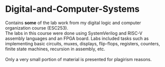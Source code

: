 # Digital-and-Computer-Systems

Contains **some** of the lab work from my digital logic and computer organization course (ESC253). <br />
The labs in this course were done using SystemVerilog and RISC-V assembly languages and an FPGA board. Labs included tasks such as implementing basic circuits, muxes, displays, flip-flops, registers, counters, finite state machines, recursion in assembly, etc. <br /> <br />
Only a very small portion of material is presented for plagirism reasons. <br />

